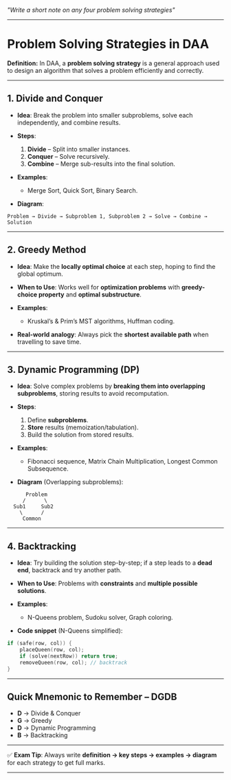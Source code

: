 
*"Write a short note on any four problem solving strategies"* 

---

# **Problem Solving Strategies in DAA**

**Definition:**
In DAA, a **problem solving strategy** is a general approach used to design an algorithm that solves a problem efficiently and correctly.

---

## **1. Divide and Conquer**

* **Idea**: Break the problem into smaller subproblems, solve each independently, and combine results.
* **Steps**:

  1. **Divide** – Split into smaller instances.
  2. **Conquer** – Solve recursively.
  3. **Combine** – Merge sub-results into the final solution.
* **Examples**:

  * Merge Sort, Quick Sort, Binary Search.
* **Diagram**:

```
Problem → Divide → Subproblem 1, Subproblem 2 → Solve → Combine → Solution
```

---

## **2. Greedy Method**

* **Idea**: Make the **locally optimal choice** at each step, hoping to find the global optimum.
* **When to Use**: Works well for **optimization problems** with **greedy-choice property** and **optimal substructure**.
* **Examples**:

  * Kruskal’s & Prim’s MST algorithms, Huffman coding.
* **Real-world analogy**: Always pick the **shortest available path** when travelling to save time.

---

## **3. Dynamic Programming (DP)**

* **Idea**: Solve complex problems by **breaking them into overlapping subproblems**, storing results to avoid recomputation.
* **Steps**:

  1. Define **subproblems**.
  2. **Store** results (memoization/tabulation).
  3. Build the solution from stored results.
* **Examples**:

  * Fibonacci sequence, Matrix Chain Multiplication, Longest Common Subsequence.
* **Diagram** (Overlapping subproblems):

```
      Problem
     /      \
  Sub1     Sub2
    \      /
     Common
```

---

## **4. Backtracking**

* **Idea**: Try building the solution step-by-step; if a step leads to a **dead end**, backtrack and try another path.
* **When to Use**: Problems with **constraints** and **multiple possible solutions**.
* **Examples**:

  * N-Queens problem, Sudoku solver, Graph coloring.
* **Code snippet** (N-Queens simplified):

```c
if (safe(row, col)) {
    placeQueen(row, col);
    if (solve(nextRow)) return true;
    removeQueen(row, col); // backtrack
}
```

---

## **Quick Mnemonic to Remember** – **DGDB**

* **D** → Divide & Conquer
* **G** → Greedy
* **D** → Dynamic Programming
* **B** → Backtracking

---

✅ **Exam Tip**: Always write **definition → key steps → examples → diagram** for each strategy to get full marks.

---
